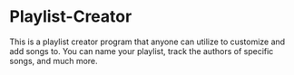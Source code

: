 # Playlist-Creator
This is a playlist creator program that anyone can utilize to customize and add songs to. You can name your playlist, track the authors of specific songs, and much more.
